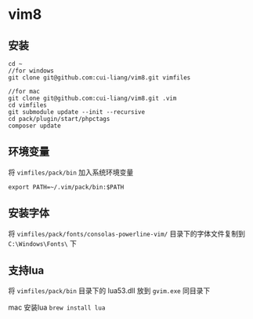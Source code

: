 # vim8

## 安装
```
cd ~
//for windows
git clone git@github.com:cui-liang/vim8.git vimfiles

//for mac
git clone git@github.com:cui-liang/vim8.git .vim
cd vimfiles
git submodule update --init --recursive
cd pack/plugin/start/phpctags
composer update
```

## 环境变量
将 `vimfiles/pack/bin` 加入系统环境变量
```
export PATH=~/.vim/pack/bin:$PATH
```

## 安装字体
将 `vimfiles/pack/fonts/consolas-powerline-vim/` 目录下的字体文件复制到 `C:\Windows\Fonts\` 下

## 支持lua
将 `vimfiles/pack/bin` 目录下的 lua53.dll 放到 `gvim.exe` 同目录下

mac 安装lua `brew install lua`

